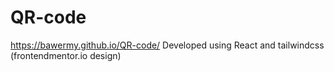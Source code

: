# QR-code
https://bawermy.github.io/QR-code/
Developed using React and tailwindcss
(frontendmentor.io design)
